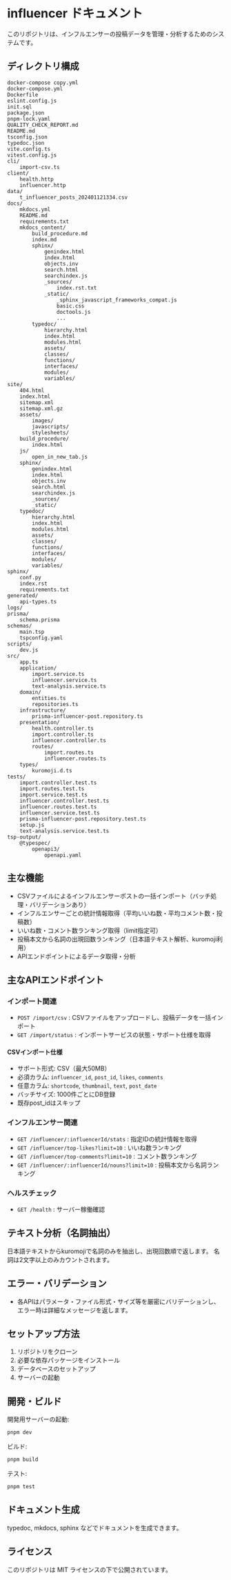 # influencer ドキュメント

このリポジトリは、インフルエンサーの投稿データを管理・分析するためのシステムです。

## ディレクトリ構成

```
docker-compose copy.yml
docker-compose.yml
Dockerfile
eslint.config.js
init.sql
package.json
pnpm-lock.yaml
QUALITY_CHECK_REPORT.md
README.md
tsconfig.json
typedoc.json
vite.config.ts
vitest.config.js
cli/
    import-csv.ts
client/
    health.http
    influencer.http
data/
    t_influencer_posts_202401121334.csv
docs/
    mkdocs.yml
    README.md
    requirements.txt
    mkdocs_content/
        build_procedure.md
        index.md
        sphinx/
            genindex.html
            index.html
            objects.inv
            search.html
            searchindex.js
            _sources/
                index.rst.txt
            _static/
                _sphinx_javascript_frameworks_compat.js
                basic.css
                doctools.js
                ...
        typedoc/
            hierarchy.html
            index.html
            modules.html
            assets/
            classes/
            functions/
            interfaces/
            modules/
            variables/
site/
    404.html
    index.html
    sitemap.xml
    sitemap.xml.gz
    assets/
        images/
        javascripts/
        stylesheets/
    build_procedure/
        index.html
    js/
        open_in_new_tab.js
    sphinx/
        genindex.html
        index.html
        objects.inv
        search.html
        searchindex.js
        _sources/
        _static/
    typedoc/
        hierarchy.html
        index.html
        modules.html
        assets/
        classes/
        functions/
        interfaces/
        modules/
        variables/
sphinx/
    conf.py
    index.rst
    requirements.txt
generated/
    api-types.ts
logs/
prisma/
    schema.prisma
schemas/
    main.tsp
    tspconfig.yaml
scripts/
    dev.js
src/
    app.ts
    application/
        import.service.ts
        influencer.service.ts
        text-analysis.service.ts
    domain/
        entities.ts
        repositories.ts
    infrastructure/
        prisma-influencer-post.repository.ts
    presentation/
        health.controller.ts
        import.controller.ts
        influencer.controller.ts
        routes/
            import.routes.ts
            influencer.routes.ts
    types/
        kuromoji.d.ts
tests/
    import.controller.test.ts
    import.routes.test.ts
    import.service.test.ts
    influencer.controller.test.ts
    influencer.routes.test.ts
    influencer.service.test.ts
    prisma-influencer-post.repository.test.ts
    setup.js
    text-analysis.service.test.ts
tsp-output/
    @typespec/
        openapi3/
            openapi.yaml
```

## 主な機能

- CSVファイルによるインフルエンサーポストの一括インポート（バッチ処理・バリデーションあり）
- インフルエンサーごとの統計情報取得（平均いいね数・平均コメント数・投稿数）
- いいね数・コメント数ランキング取得（limit指定可）
- 投稿本文から名詞の出現回数ランキング（日本語テキスト解析、kuromoji利用）
- APIエンドポイントによるデータ取得・分析

## 主なAPIエンドポイント

### インポート関連

- `POST /import/csv` : CSVファイルをアップロードし、投稿データを一括インポート
- `GET /import/status` : インポートサービスの状態・サポート仕様を取得

#### CSVインポート仕様

- サポート形式: CSV（最大50MB）
- 必須カラム: `influencer_id`, `post_id`, `likes`, `comments`
- 任意カラム: `shortcode`, `thumbnail`, `text`, `post_date`
- バッチサイズ: 1000件ごとにDB登録
- 既存post_idはスキップ

### インフルエンサー関連

- `GET /influencer/:influencerId/stats` : 指定IDの統計情報を取得
- `GET /influencer/top-likes?limit=10` : いいね数ランキング
- `GET /influencer/top-comments?limit=10` : コメント数ランキング
- `GET /influencer/:influencerId/nouns?limit=10` : 投稿本文から名詞ランキング

### ヘルスチェック

- `GET /health` : サーバー稼働確認

## テキスト分析（名詞抽出）

日本語テキストからkuromojiで名詞のみを抽出し、出現回数順で返します。
名詞は2文字以上のみカウントされます。

## エラー・バリデーション

- 各APIはパラメータ・ファイル形式・サイズ等を厳密にバリデーションし、エラー時は詳細なメッセージを返します。

## セットアップ方法

1. リポジトリをクローン
2. 必要な依存パッケージをインストール
3. データベースのセットアップ
4. サーバーの起動

## 開発・ビルド

開発用サーバーの起動:

```bash
pnpm dev
```

ビルド:

```bash
pnpm build
```

テスト:

```bash
pnpm test
```

## ドキュメント生成

typedoc, mkdocs, sphinx などでドキュメントを生成できます。

## ライセンス

このリポジトリは MIT ライセンスの下で公開されています。
